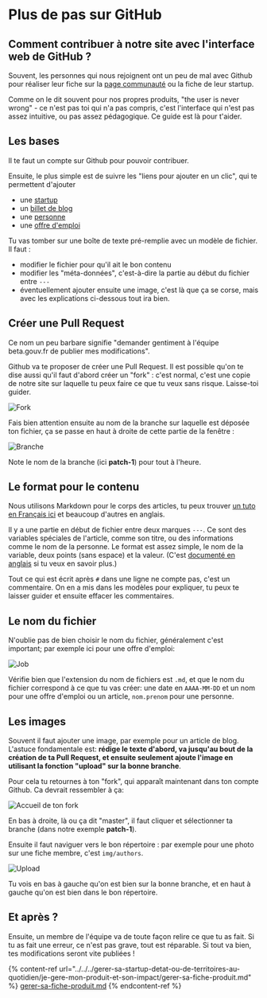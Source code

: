 # Plus de pas sur GitHub

## Comment contribuer à notre site avec l'interface web de GitHub ?

Souvent, les personnes qui nous rejoignent ont un peu de mal avec Github pour réaliser leur fiche sur la [page communauté](https://beta.gouv.fr) ou la fiche de leur startup.

Comme on le dit souvent pour nos propres produits, "the user is never wrong" - ce n'est pas toi qui n'a pas compris, c'est l'interface qui n'est pas assez intuitive, ou pas assez pédagogique. Ce guide est là pour t'aider.

## Les bases

Il te faut un compte sur Github pour pouvoir contribuer.

Ensuite, le plus simple est de suivre les "liens pour ajouter en un clic", qui te permettent d'ajouter

* une [startup](https://github.com/sgmap/beta.gouv.fr/blob/master/CONTRIBUTING.md#en-un-clic-par-linterface-web-de-github-smiley)
* un [billet de blog](https://github.com/sgmap/beta.gouv.fr/blob/master/CONTRIBUTING.md#1-%C3%89crire-le-billet)
* une [personne](https://github.com/sgmap/beta.gouv.fr/blob/master/CONTRIBUTING.md#en-un-clic-par-linterface-web-de-github-smiley-2)
* une [offre d'emploi](https://github.com/sgmap/beta.gouv.fr/blob/master/CONTRIBUTING.md#en-un-clic-par-linterface-web-de-github-smiley-3)

Tu vas tomber sur une boîte de texte pré-remplie avec un modèle de fichier. Il faut :

* modifier le fichier pour qu'il ait le bon contenu
* modifier les "méta-données", c'est-à-dire la partie au début du fichier entre `---`
* éventuellement ajouter ensuite une image, c'est là que ça se corse, mais avec les explications ci-dessous tout ira bien.

## Créer une Pull Request

Ce nom un peu barbare signifie "demander gentiment à l'équipe beta.gouv.fr de publier mes modifications".

Github va te proposer de créer une Pull Request. Il est possible qu'on te dise aussi qu'il faut d'abord créer un "fork" : c'est normal, c'est une copie de notre site sur laquelle tu peux faire ce que tu veux sans risque. Laisse-toi guider.

![Fork](https://i.imgur.com/DldrTNX.png)

Fais bien attention ensuite au nom de la branche sur laquelle est déposée ton fichier, ça se passe en haut à droite de cette partie de la fenêtre :

![Branche](https://i.imgur.com/5aDKOMn.png)

Note le nom de la branche (ici **patch-1**) pour tout à l'heure.

## Le format pour le contenu

Nous utilisons Markdown pour le corps des articles, tu peux trouver [un tuto en Français ici](https://openclassrooms.com/courses/redigez-en-markdown) et beaucoup d'autres en anglais.

Il y a une partie en début de fichier entre deux marques `---`. Ce sont des variables spéciales de l'article, comme son titre, ou des informations comme le nom de la personne. Le format est assez simple, le nom de la variable, deux points (sans espace) et la valeur. (C'est [documenté en anglais](https://jekyllrb.com/docs/frontmatter/) si tu veux en savoir plus.)

Tout ce qui est écrit après `#` dans une ligne ne compte pas, c'est un commentaire. On en a mis dans les modèles pour expliquer, tu peux te laisser guider et ensuite effacer les commentaires.

## Le nom du fichier

N'oublie pas de bien choisir le nom du fichier, généralement c'est important; par exemple ici pour une offre d'emploi:

![Job](https://i.imgur.com/WpoJDPM.png)

Vérifie bien que l'extension du nom de fichiers est `.md`, et que le nom du fichier correspond à ce que tu vas créer: une date en `AAAA-MM-DD` et un nom pour une offre d'emploi ou un article, `nom.prenom` pour une personne.

## Les images

Souvent il faut ajouter une image, par exemple pour un article de blog. L'astuce fondamentale est: **rédige le texte d'abord, va jusqu'au bout de la création de ta Pull Request, et ensuite seulement ajoute l'image en utilisant la fonction "upload" sur la bonne branche**.

Pour cela tu retournes à ton "fork", qui apparaît maintenant dans ton compte Github. Ca devrait ressembler à ça:

![Accueil de ton fork](https://i.imgur.com/ySsOnMy.png)

En bas à droite, là ou ça dit "master", il faut cliquer et sélectionner ta branche (dans notre exemple **patch-1**).

Ensuite il faut naviguer vers le bon répertoire : par exemple pour une photo sur une fiche membre, c'est `img/authors`.

![Upload](https://i.imgur.com/6Nzx7pq.png)

Tu vois en bas à gauche qu'on est bien sur la bonne branche, et en haut à gauche qu'on est bien dans le bon répertoire.

## Et après ?

Ensuite, un membre de l'équipe va de toute façon relire ce que tu as fait. Si tu as fait une erreur, ce n'est pas grave, tout est réparable. Si tout va bien, tes modifications seront vite publiées !

{% content-ref url="../../../gerer-sa-startup-detat-ou-de-territoires-au-quotidien/je-gere-mon-produit-et-son-impact/gerer-sa-fiche-produit.md" %}
[gerer-sa-fiche-produit.md](../../../gerer-sa-startup-detat-ou-de-territoires-au-quotidien/je-gere-mon-produit-et-son-impact/gerer-sa-fiche-produit.md)
{% endcontent-ref %}
